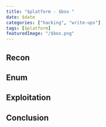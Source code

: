 ```yaml
---
title: "$platform - $box "
date: $date
categories: ["hacking", "write-ups"]
tags: [$platform]
featuredImage: "/$box.png"
---
```


## Recon

## Enum

## Exploitation

## Conclusion
